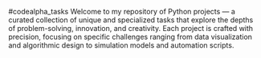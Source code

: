 #codealpha_tasks
Welcome to my repository of Python projects — a curated collection of unique and specialized tasks that explore the depths of problem-solving, innovation, and creativity. Each project is crafted with precision, focusing on specific challenges ranging from data visualization and algorithmic design to simulation models and automation scripts.  

